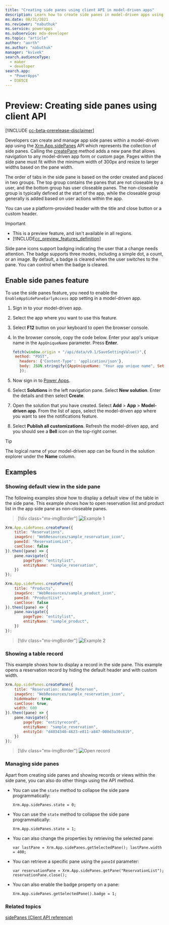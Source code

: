 ```yaml
---
title: "Creating side panes using client API in model-driven apps" 
description: Learn how to create side panes in model-driven apps using client API.
ms.date: 08/31/2021
ms.reviewer: "nabuthuk"
ms.service: powerapps
ms.subservice: mda-developer
ms.topic: "article"
author: "aorth"
ms.author: "nabuthuk"
manager: "kvivek"
search.audienceType: 
  - maker
  - developer
search.app: 
  - "PowerApps"
  - D365CE
---
```


# Preview: Creating side panes using client API

[!INCLUDE [cc-beta-prerelease-disclaimer](../../../includes/cc-beta-prerelease-disclaimer.md)]

Developers can create and manage app side panes within a model-driven app using the [Xrm.App.sidePanes](reference/xrm-app-sidepanes.md) API which represents the collection of side panes. Calling the [createPane](reference/Xrm-App/Xrm-App-sidePanes/createPane.md) method adds a new pane that allows navigation to any model-driven app form or custom page. Pages within the side pane must fit within the minimum width of 300px and resize to larger widths based on the pane width.  

The order of tabs in the side pane is based on the order created and placed in two groups. The top group contains the panes that are not closeable by a user, and the bottom group has user closeable panes. The non-closeable group is typically defined at the start of the app, while the closeable group generally is added based on user actions within the app.

You can use a platform-provided header with the title and close button or a custom header.

> [!IMPORTANT]
> - This is a preview feature, and isn't available in all regions.
> - [!INCLUDE[cc_preview_features_definition](../../../includes/cc-preview-features-definition.md)]

Side pane icons support badging indicating the user that a change needs attention.  The badge supports three modes, including a simple dot, a count, or an image.  By default, a badge is cleared when the user switches to the pane. You can control when the badge is cleared.

## Enable side panes feature

To use the side panes feature, you need to enable the `EnableAppSidePaneEarlyAccess` app setting in a model-driven app.

1. Sign in to your model-driven app.
1. Select the app where you want to use this feature.
1. Select **F12** button on your keyboard to open the browser console.
1. In the browser console, copy the code below. Enter your app's unique name in the `AppUniqueName` parameter. Press **Enter**.   

   ```javascript
   fetch(window.origin + "/api/data/v9.1/SaveSettingValue()",{
    method: "POST", 
      headers: {'Content-Type': 'application/json'},
      body: JSON.stringify({AppUniqueName: "Your app unique name", SettingName:"EnableAppSidePaneEarlyAccess", Value: "true"})
      });
   ```
1. Now sign in to [Power Apps](https://make.powerapps.com).
1. Select **Solutions** in the left navigation pane. Select **New solution**. Enter the details and then select **Create**. 
1. Open the solution that you have created. Select **Add** > **App** > **Model-driven app**. From the list of apps, select the model-driven app where you want to see the notifications feature.
1. Select **Publish all customizations**. Refresh the model-driven app, and you should see a **Bell** icon on the top-right corner.

> [!TIP]
> The logical name of your model-driven app can be found in the solution explorer under the **Name** column. 


## Examples

### Showing default view in the side pane

The following examples show how to display a default view of the table in the side pane. This example shows how to open reservation list and product list in the app side pane as non-closeable panes.

> [!div class="mx-imgBorder"] 
> ![Example 1](../media/app-side-panes-example-1.png "Example 1")

```javascript
Xrm.App.sidePanes.createPane({
    title: "Reservations",
    imageSrc: "WebResources/sample_reservation_icon",
    paneId: "ReservationList",
    canClose: false
}).then((pane) => {
    pane.navigate({
        pageType: "entitylist",
        entityName: "sample_reservation",
    })
});
```

```javascript
Xrm.App.sidePanes.createPane({
    title: "Products",
    imageSrc: "WebResources/sample_product_icon",
    paneId: "ProductList",
    canClose: false
}).then((pane) => {
    pane.navigate({
        pageType: "entitylist",
        entityName: "sample_product",
    })
});
```

> [!div class="mx-imgBorder"] 
> ![Example 2](../media/app-side-panes-example-2.png "Example 2")

### Showing a table record

This example shows how to display a record in the side pane. This example opens a reservation record by hiding the default header and with custom width.

```javascript
Xrm.App.sidePanes.createPane({
    title: "Reservation: Ammar Peterson",
    imageSrc: "WebResources/sample_reservation_icon",
    hideHeader: true,
    canClose: true,
    width: 600
}).then((pane) => {
    pane.navigate({
        pageType: "entityrecord",
        entityName: "sample_reservation",
        entityId: "d4034340-4623-e811-a847-000d3a30c619",
    })
});
```

> [!div class="mx-imgBorder"] 
> ![Open record](../media/app-side-panes-opening-record.png "Open record")

### Managing side panes

Apart from creating side panes and showing records or views within the side pane, you can also do other things using the API method. 

- You can use the `state` method to collapse the side pane programmatically:

  `Xrm.App.sidePanes.state = 0;`

- You can use the `state` method to collapse the side pane programmatically:

  `Xrm.App.sidePanes.state = 1;`

- You can also change the properties by retrieving the selected pane:

  `var lastPane = Xrm.App.sidePanes.getSelectedPane();
   lastPane.width = 400;`

- You can retrieve a specific pane using the `paneId` parameter:

  `var reservationPane = Xrm.App.sidePanes.getPane("ReservationList");
   reservationPane.close();`

- You can also enable the badge property on a pane:

  `Xrm.App.sidePanes.getSelectedPane().badge = 1;`


### Related topics

[sidePanes (Client API reference)](reference/xrm-app-sidepanes.md)